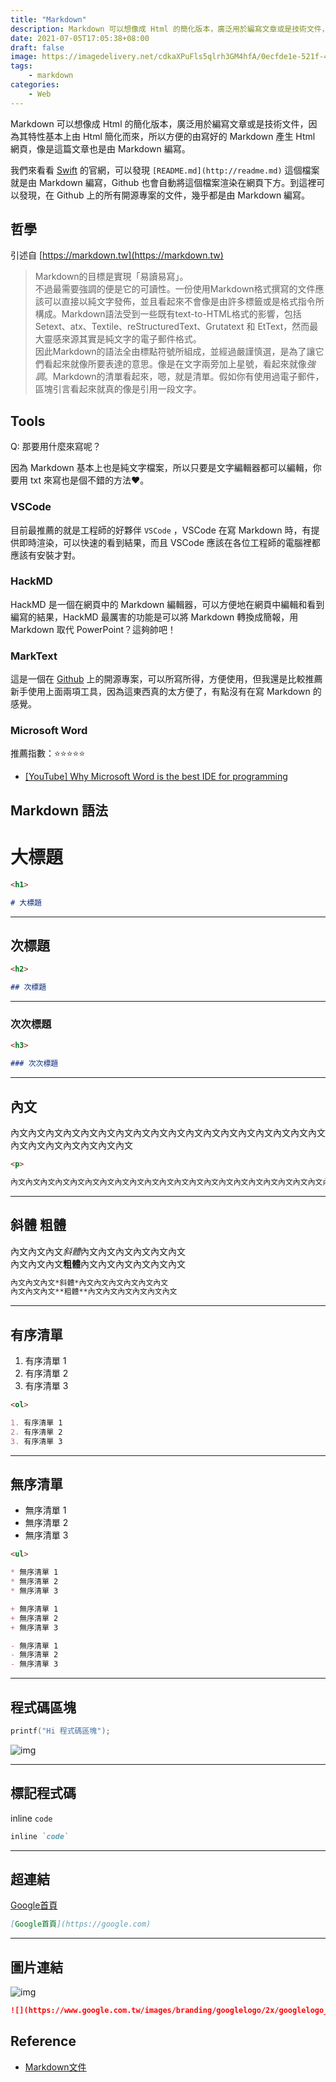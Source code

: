 ```yaml
---
title: "Markdown"
description: Markdown 可以想像成 Html 的簡化版本，廣泛用於編寫文章或是技術文件，因為其特性基本上由 Html 簡化而來，所以方便的由寫好的 Markdown 產生 Html 網頁，像是這篇文章也是由 Markdown 編寫。
date: 2021-07-05T17:05:38+08:00
draft: false
image: https://imagedelivery.net/cdkaXPuFls5qlrh3GM4hfA/0ecfde1e-521f-4e7c-ab46-30357d4e5e00/public
tags: 
    - markdown
categories:
    - Web
---
```


Markdown 可以想像成 Html 的簡化版本，廣泛用於編寫文章或是技術文件，因為其特性基本上由 Html 簡化而來，所以方便的由寫好的 Markdown 產生 Html 網頁，像是這篇文章也是由 Markdown 編寫。

<!--more-->

我們來看看 [Swift](https://github.com/apple/swift) 的官網，可以發現 `[README.md](http://readme.md)` 這個檔案就是由 Markdown 編寫，Github 也會自動將這個檔案渲染在網頁下方。到這裡可以發現，在 Github 上的所有開源專案的文件，幾乎都是由 Markdown 編寫。

## 哲學

引述自 [https://markdown.tw](https://markdown.tw)

> Markdown的目標是實現「易讀易寫」。  
> 不過最需要強調的便是它的可讀性。一份使用Markdown格式撰寫的文件應該可以直接以純文字發佈，並且看起來不會像是由許多標籤或是格式指令所構成。Markdown語法受到一些既有text-to-HTML格式的影響，包括 Setext、atx、Textile、reStructuredText、Grutatext 和 EtText，然而最大靈感來源其實是純文字的電子郵件格式。  
> 因此Markdown的語法全由標點符號所組成，並經過嚴謹慎選，是為了讓它們看起來就像所要表達的意思。像是在文字兩旁加上星號，看起來就像*強調*。Markdown的清單看起來，嗯，就是清單。假如你有使用過電子郵件，區塊引言看起來就真的像是引用一段文字。

## Tools

Q: 那要用什麼來寫呢？

因為 Markdown 基本上也是純文字檔案，所以只要是文字編輯器都可以編輯，你要用 txt 來寫也是個不錯的方法❤️。

### VSCode

目前最推薦的就是工程師的好夥伴 `VSCode` ，VSCode 在寫 Markdown 時，有提供即時渲染，可以快速的看到結果，而且 VSCode 應該在各位工程師的電腦裡都應該有安裝才對。

### HackMD

HackMD 是一個在網頁中的 Markdown 編輯器，可以方便地在網頁中編輯和看到編寫的結果，HackMD 最厲害的功能是可以將 Markdown 轉換成簡報，用 Markdown 取代 PowerPoint？這夠帥吧！

### MarkText

這是一個在 [Github](https://github.com/marktext/marktext) 上的開源專案，可以所寫所得，方便使用，但我還是比較推薦新手使用上面兩項工具，因為這東西真的太方便了，有點沒有在寫 Markdown 的感覺。

### Microsoft Word

推薦指數：⭐⭐⭐⭐⭐

* [[YouTube] Why Microsoft Word is the best IDE for programming](https://www.youtube.com/watch?v=X34ZmkeZDos)

## Markdown 語法

<!-- markdownlint-disable MD025 -->
# 大標題
<!-- markdownlint-enable MD025 -->

```md
<h1>

# 大標題
```

---

## 次標題

```md
<h2>

## 次標題
```

---

### 次次標題

```md
<h3>

### 次次標題
```

---

## 內文

內文內文內文內文內文內文內文內文內文內文內文內文內文內文內文內文內文內文內文內文內文內文內文內文內文

```md
<p>

內文內文內文內文內文內文內文內文內文內文內文內文內文內文內文內文內文內文內文內文內文內文內文內文內文
```

---

## 斜體 粗體

內文內文內文*斜體*內文內文內文內文內文內文  
內文內文內文**粗體**內文內文內文內文內文內文  

```md
內文內文內文*斜體*內文內文內文內文內文內文  
內文內文內文**粗體**內文內文內文內文內文內文  
```

---

## 有序清單

1. 有序清單 1
2. 有序清單 2
3. 有序清單 3

```md
<ol>

1. 有序清單 1
2. 有序清單 2
3. 有序清單 3
```

---

## 無序清單

* 無序清單 1
* 無序清單 2
* 無序清單 3

```md
<ul>

* 無序清單 1
* 無序清單 2
* 無序清單 3

+ 無序清單 1
+ 無序清單 2
+ 無序清單 3

- 無序清單 1
- 無序清單 2
- 無序清單 3
```

---

## 程式碼區塊

```c
printf("Hi 程式碼區塊");
```

![img](https://cdn.jsdelivr.net/gh/TonyPepeBear/ImageBed@main/20210717220425.png)

---

## 標記程式碼

inline `code`

```md
inline `code`
```

---

## 超連結

[Google首頁](https://google.com)

```md
[Google首頁](https://google.com)
```

---

## 圖片連結

![img](https://www.google.com.tw/images/branding/googlelogo/2x/googlelogo_color_272x92dp.png)

```md
![](https://www.google.com.tw/images/branding/googlelogo/2x/googlelogo_color_272x92dp.png)
```

## Reference

* [Markdown文件](https://markdown.tw/)
